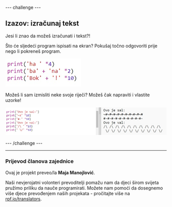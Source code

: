 --- challenge ---

## Izazov: izračunaj tekst

Jesi li znao da možeš izračunati i tekst?!

Što će sljedeći program ispisati na ekran? Pokušaj točno odgovoriti prije nego li pokreneš program.

![screenshot](images/me-text-calc.png)

Možeš li sam izmisliti neke svoje riječi? Možeš čak napraviti i vlastite uzorke!

![screenshot](images/me-patterns.png)

--- /challenge ---
***
### Prijevod članova zajednice 

Ovaj je projekt preveo/la **Maja Manojlović**. 

Naši nevjerojatni volonteri prevoditelji pomažu nam da djeci širom svijeta pružimo priliku da nauče programirati. Možete nam pomoći da dosegnemo više djece prevođenjem naših projekata - pročitajte više na [rpf.io/translators](https://rpf.io/translators).
